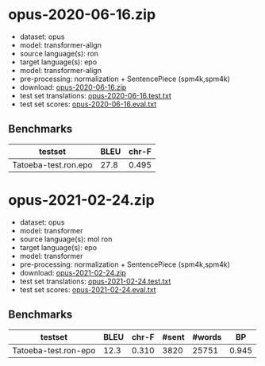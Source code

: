 # opus-2020-06-16.zip

* dataset: opus
* model: transformer-align
* source language(s): ron
* target language(s): epo
* model: transformer-align
* pre-processing: normalization + SentencePiece (spm4k,spm4k)
* download: [opus-2020-06-16.zip](https://object.pouta.csc.fi/Tatoeba-MT-models/ron-epo/opus-2020-06-16.zip)
* test set translations: [opus-2020-06-16.test.txt](https://object.pouta.csc.fi/Tatoeba-MT-models/ron-epo/opus-2020-06-16.test.txt)
* test set scores: [opus-2020-06-16.eval.txt](https://object.pouta.csc.fi/Tatoeba-MT-models/ron-epo/opus-2020-06-16.eval.txt)

## Benchmarks

| testset               | BLEU  | chr-F |
|-----------------------|-------|-------|
| Tatoeba-test.ron.epo 	| 27.8 	| 0.495 |




# opus-2021-02-24.zip

* dataset: opus
* model: transformer
* source language(s): mol ron
* target language(s): epo
* model: transformer
* pre-processing: normalization + SentencePiece (spm4k,spm4k)
* download: [opus-2021-02-24.zip](https://object.pouta.csc.fi/Tatoeba-MT-models/ron-epo/opus-2021-02-24.zip)
* test set translations: [opus-2021-02-24.test.txt](https://object.pouta.csc.fi/Tatoeba-MT-models/ron-epo/opus-2021-02-24.test.txt)
* test set scores: [opus-2021-02-24.eval.txt](https://object.pouta.csc.fi/Tatoeba-MT-models/ron-epo/opus-2021-02-24.eval.txt)

## Benchmarks

| testset | BLEU  | chr-F | #sent | #words | BP |
|---------|-------|-------|-------|--------|----|
| Tatoeba-test.ron-epo 	| 12.3 	| 0.310 	| 3820 	| 25751 	| 0.945 |

